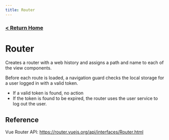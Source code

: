 ```yaml
---
title: Router
---
```


### [ < Return Home ](./README.md)

# Router

Creates a router with a web history and assigns a path and name to each of the view components.

Before each route is loaded, a navigation guard checks the local storage for a user logged in with a
valid token.

- If a valid token is found, no action
- If the token is found to be expired, the router uses the user service to log out the user.

## Reference

Vue Router API: https://router.vuejs.org/api/interfaces/Router.html
